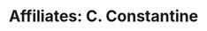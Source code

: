 ---
title: 'Affiliates: C. Constantine'
menu: 'Tour'
onpage_menu: false
visible: false
body_classes: 'title-h1h2 header-dark header-transparent main-page tour affiliates'
metadata:
    description: 'C. Constantine is a ChartVPS affiliate'
content:
    items: '@self.modular'
---